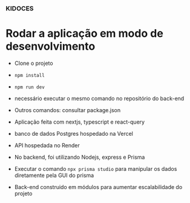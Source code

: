 ### KIDOCES

# Rodar a aplicação em modo de desenvolvimento
* Clone o projeto
* ``npm install``
* ``npm run dev``
* necessário executar o mesmo comando no repositório do back-end

* Outros comandos: consultar package.json

* Aplicação feita com nextjs, typescript e react-query

* banco de dados Postgres hospedado na Vercel
* API hospedada no Render

* No backend, foi utilizando Nodejs, express e Prisma
* Executar o comando ``npx prisma studio`` para manipular os dados diretamente pela GUI do prisma
* Back-end construido em módulos para aumentar escalabilidade do projeto
